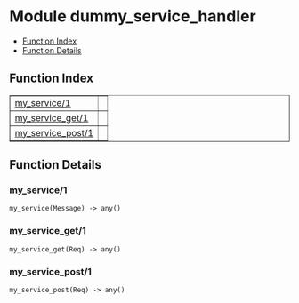 

# Module dummy_service_handler #
* [Function Index](#index)
* [Function Details](#functions)


<a name="index"></a>

## Function Index ##


<table width="100%" border="1" cellspacing="0" cellpadding="2" summary="function index"><tr><td valign="top"><a href="#my_service-1">my_service/1</a></td><td></td></tr><tr><td valign="top"><a href="#my_service_get-1">my_service_get/1</a></td><td></td></tr><tr><td valign="top"><a href="#my_service_post-1">my_service_post/1</a></td><td></td></tr></table>


<a name="functions"></a>

## Function Details ##

<a name="my_service-1"></a>

### my_service/1 ###

`my_service(Message) -> any()`


<a name="my_service_get-1"></a>

### my_service_get/1 ###

`my_service_get(Req) -> any()`


<a name="my_service_post-1"></a>

### my_service_post/1 ###

`my_service_post(Req) -> any()`


